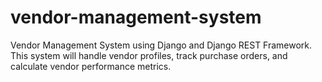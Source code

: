 # vendor-management-system
Vendor Management System using Django and Django REST Framework. This system will handle vendor profiles, track purchase orders, and calculate vendor performance metrics.
